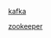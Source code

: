 
[kafka](https://blog.csdn.net/reed1991/article/details/88729252)

[zookeeper](https://blog.csdn.net/reed1991/article/details/53811504)
